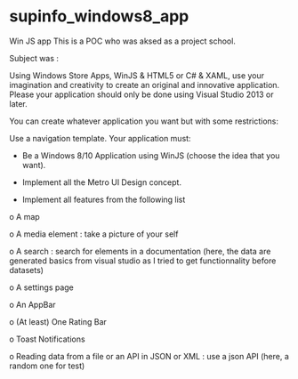 # supinfo_windows8_app
Win JS app
This is a POC who was aksed as a project school. 

Subject was : 

Using Windows Store Apps, WinJS & HTML5 or C# & XAML, use your imagination and creativity to create an original and innovative application. Please your application should only be done using Visual Studio 2013 or later.

You can create whatever application you want but with some restrictions:

Use a navigation template. Your application must:

- Be a Windows 8/10 Application using WinJS (choose the idea that you want). 

- Implement all the Metro UI Design concept.

- Implement all features from the following list

o A map 

o A media element : take a picture of your self

o A search : search for elements in a documentation (here, the data are generated basics from visual studio as I tried to get functionnality before datasets)

o A settings page

o An AppBar

o (At least) One Rating Bar 

o Toast Notifications

o Reading data from a file or an API in JSON or XML : use a json API (here, a random one for test)
